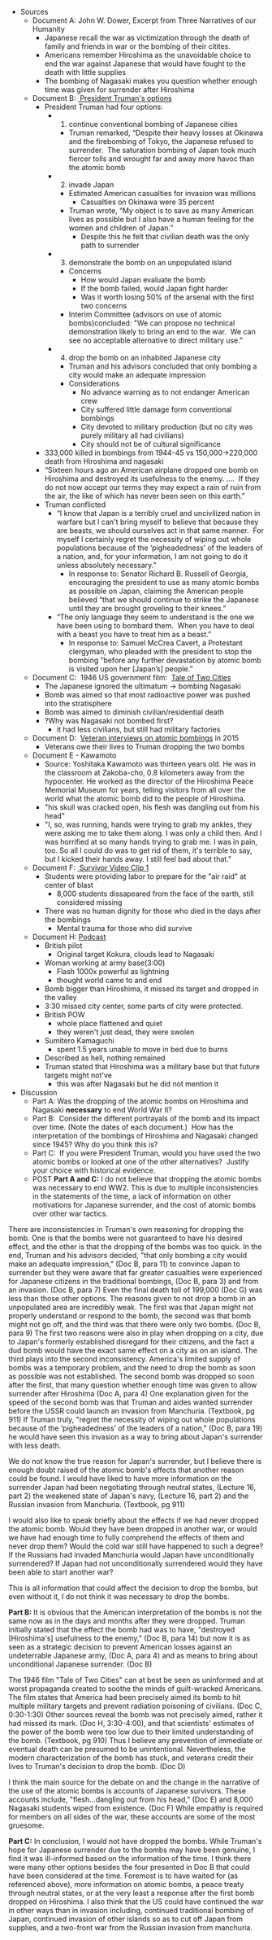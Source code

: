 - Sources
    - Document A:  John W. Dower, Excerpt from Three Narratives of our Humanity
        - Japanese recall the war as victimization through the death of family and friends in war or the bombing of their citites.
        - Americans remember Hiroshima as the unavoidable choice to end the war against Japanese that would have fought to the death with little supplies
        - The bombing of Nagasaki makes you question whether enough time was given for surrender after Hiroshima
    - Document B: [ President Truman's options]( https://www.nps.gov/articles/trumanatomicbomb.htm)
        - President Truman had four options:  
            - 1) continue conventional bombing of Japanese cities
                - Truman remarked, “Despite their heavy losses at Okinawa and the firebombing of Tokyo, the Japanese refused to surrender.  The saturation bombing of Japan took much fiercer tolls and wrought far and away more havoc than the atomic bomb
            - 2) invade Japan
                - Estimated American casualties for invasion was millions
                    - Casualties on Okinawa were 35 percent
                - Truman wrote, “My object is to save as many American lives as possible 
but I also have a human feeling for the women and children of Japan.”
                    - Despite this he felt that civilian death was the only path to surrender
            - 3) demonstrate the bomb on an unpopulated island
                - Concerns
                    - How would Japan evaluate the bomb
                    - If the bomb failed, would Japan fight harder
                    - Was it worth losing 50% of the arsenal with the first two concerns
                - Interim Committee (advisors on use of atomic bombs)concluded: "We can propose no technical demonstration likely to bring an end to the war.  We can see no acceptable alternative to direct military use."
            - 4) drop the bomb on an inhabited Japanese city
                - Truman and his advisors concluded that only bombing a city would make an adequate impression
                - Considerations
                    - No advance warning as to not endanger American crew
                    - City suffered little damage form conventional bombings
                    - City devoted to military production (but no city was purely military all had civilians)
                    - City should not be of cultural significance
        - 333,000 killed in bombings from 1944-45 vs 150,000->220,000 death from Hiroshima and nagasaki
        - “Sixteen hours ago an American airplane dropped one bomb on Hiroshima and destroyed its usefulness to the enemy. ….  If they do not now accept our terms they may expect a rain of ruin 
from the air, the like of which has never been seen on this earth.”
        - Truman conflicted
            - “I know that Japan is a terribly cruel and uncivilized nation in warfare but I can't bring myself to believe that because they are beasts, we should ourselves act in that same manner.  For myself I certainly regret the necessity of wiping out whole populations because of the ‘pigheadedness’ of the leaders of a nation, and, for your information, I am not going to do it unless absolutely necessary.”
                - In response to: Senator Richard B. Russell of Georgia, encouraging the president to use as many atomic bombs as possible on Japan, claiming the American people believed “that we should continue to strike the Japanese until they are brought groveling to their knees.”
            - “The only language they seem to understand is the one we have been using to bombard them.  When you have to deal with a beast you have to treat him as a beast.”
                - In response to: Samuel McCrea Cavert, a Protestant clergyman, who pleaded with the president to stop the bombing “before any further devastation by atomic bomb is visited upon her [Japan’s] people.”
    - Document C:  1946 US government film:  [Tale of Two Cities ](https://www.c-span.org/video/?c4877208/tale-cities-bombing-nagasaki)
        - The Japanese ignored the ultimatum -> bombing Nagasaki
        - Bomb was aimed so that most radioactive power was pushed into the stratisphere
        - Bomb was aimed to diminish civilian/residential death
        - ?Why was Nagasaki not bombed first?
            - it had less civilians, but still had military factories
    - Document D:  [Veteran interviews on atomic bombings](https://www.c-span.org/video/?c4877830/atomic-bomb-invasion-japan) in 2015
        - Veterans owe their lives to Truman dropping the two bombs
    - Document E - Kawamoto
        - Source: Yoshitaka Kawamoto was thirteen years old. He was in the classroom at Zakoba-cho, 0.8 kilometers away from the hypocenter. He worked as the director of the Hiroshima Peace Memorial Museum for years, telling visitors from all over the world what the atomic bomb did to the people of Hiroshima.
        - "his skull was cracked open, his flesh was dangling out from his head"
        - "I, so, was running, hands were trying to grab my ankles, they were asking me to take them along. I was only a child then. And I was horrified at so many hands trying to grab me. I was in pain, too. So all I could do was to get rid of them, it's terrible to say, but I kicked their hands away. I still feel bad about that."
    - Document F: [ Survivor Video Clip 1](https://www.c-span.org/video/?c4877817/hiroshima-survivor-activist-setsuko-thurlow)
        - Students were providing labor to prepare for the "air raid" at center of blast
            - 8,000 students dissapeared from the face of the earth, still considered missing
        - There was no human dignity for those who died in the days after the bombings
            - Mental trauma for those who did survive
    - Document H: [Podcast](https://www.bbc.co.uk/programmes/w3cszmmg)
        - British pilot
            - Original target Kokura, clouds lead to Nagasaki
        - Woman working at army base(3:00)
            - Flash 1000x powerful as lightning
            - thought world came to and end
        - Bomb bigger than Hiroshima, it missed its target and dropped in the valley
        - 3:30 missed city center, some parts of city were protected.
        - British POW 
            - whole place flattened and quiet
            - they weren't just dead, they were swolen
        - Sumitero Kamaguchi
            - spent 1.5 years unable to move in bed due to burns
        - Described as hell, nothing remained
        - Truman stated that Hiroshima was a military base but that future targets might not've
            - this was after Nagasaki but he did not mention it
- Discussion
    - Part A: Was the dropping of the atomic bombs on Hiroshima and Nagasaki **necessary** to end World War II?
    - Part B:  Consider the different portrayals of the bomb and its impact over time. (Note the dates of each document.)  How has the interpretation of the bombings of Hiroshima and Nagasaki changed since 1945? Why do you think this is?
    - Part C:  If you were President Truman, would you have used the two atomic bombs or looked at one of the other alternatives?  Justify your choice with historical evidence.
    - POST
**Part A and C:**
I do not believe that dropping the atomic bombs was necessary to end WW2. This is due to multiple inconsistencies in the statements of the time, a lack of information on other motivations for Japanese surrender, and the cost of atomic bombs over other war tactics. 

There are inconsistencies in Truman's own reasoning for dropping the bomb. One is that the bombs were not guaranteed to have his desired effect, and the other is that the dropping of the bombs was too quick. In the end, Truman and his advisors decided, "that only bombing a city would make an adequate impression," (Doc B, para 11) to convince Japan to surrender but they were aware that far greater casualties were experienced for Japanese citizens in the traditional bombings, (Doc B, para 3) and from an invasion. (Doc B, para 7) Even the final death toll of 199,000 (Doc G) was less than those other options. The reasons given to not drop a bomb in an unpopulated area are incredibly weak. The first was that Japan might not properly understand or respond to the bomb, the second was that bomb might not go off, and the third was that there were only two bombs. (Doc B, para 9) The first two reasons were also in play when dropping on a city, due to Japan's formerly established disregard for their citizens, and the fact a dud bomb would have the exact same effect on a city as on an island.  The third plays into the second inconsistency. America's limited supply of bombs was a temporary problem, and the need to drop the bomb as soon as possible was not established. The second bomb was dropped so soon after the first, that many question whether enough time was given to allow surrender after Hiroshima (Doc A, para 4) One explanation given for the speed of the second bomb was that Truman and aides wanted surrender before the USSR could launch an invasion from Manchuria. (Textbook, pg 911) If Truman truly, "regret the necessity of wiping out whole populations because of the ‘pigheadedness’ of the leaders of a nation," (Doc B, para 19) he would have seen this invasion as a way to bring about Japan's surrender with less death.

We do not know the true reason for Japan's surrender, but I believe there is enough doubt raised of the atomic bomb's effects that another reason could be found. I would have liked to have more information on the surrender Japan had been negotiating through neutral states, (Lecture 16, part 2) the weakened state of Japan's navy, (Lecture 16, part 2) and the Russian invasion from Manchuria. (Textbook, pg 911)

I would also like to speak briefly about the effects if we had never dropped the atomic bomb. Would they have been dropped in another war, or would we have had enough time to fully comprehend the effects of them and never drop them? Would the cold war still have happened to such a degree? If the Russians had invaded Manchuria would Japan have unconditionally surrendered? If Japan had not unconditionally surrendered would they have been able to start another war? 

This is all information that could affect the decision to drop the bombs, but even without it, I do not think it was necessary to drop the bombs.

**Part B:**
It is obvious that the American interpretation of the bombs is not the same now as in the days and months after they were dropped. Truman initially stated that the effect the bomb had was to have, "destroyed [Hiroshima's] usefulness to the enemy," (Doc B, para 14) but now it is as seen as a strategic decision to prevent American losses against an undeterrable Japanese army, (Doc A, para 4) and as means to bring about unconditional Japanese surrender. (Doc B) 

The 1946 film "Tale of Two Cities" can at best be seen as uninformed and at worst propaganda created to soothe the minds of guilt-wracked Americans. The film states that America had been precisely aimed its bomb to hit multiple military targets and prevent radiation poisoning of civilians. (Doc C, 0:30-1:30) Other sources reveal the bomb was not precisely aimed, rather it had missed its mark. (Doc H, 3:30-4:00),  and that scientists' estimates of the power of the bomb were too low due to their limited understanding of the bomb. (Textbook, pg 910) Thus I believe any prevention of immediate or eventual death can be presumed to be unintentional. Nevertheless, the modern characterization of the bomb has stuck, and veterans credit their lives to Truman's decision to drop the bomb. (Doc D) 

I think the main source for the debate on and the change in the narrative of the use of the atomic bombs is accounts of Japanese survivors. These accounts include, "flesh...dangling out from his head," (Doc E) and 8,000 Nagasaki students wiped from existence. (Doc F) While empathy is required for members on all sides of the war, these accounts are some of the most gruesome.

**Part C:**
In conclusion, I would not have dropped the bombs. While Truman's hope for Japanese surrender due to the bombs may have been genuine, I find it was ill-informed based on the information of the time.  I think there were many other options besides the four presented in Doc B that could have been considered at the time. Foremost is to have waited for (as referenced above), more information on atomic bombs, a peace treaty through neutral states, or at the very least a response after the first bomb dropped on Hiroshima. I also think that the US could have continued the war in other ways than in invasion including, continued traditional bombing of Japan, continued invasion of other islands so as to cut off Japan from supplies, and a two-front war from the Russian invasion from manchuria. 
